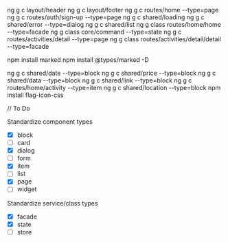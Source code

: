 ng g c layout/header
ng g c layout/footer
ng g c routes/home --type=page
ng g c routes/auth/sign-up --type=page
ng g c shared/loading
ng g c shared/error --type=dialog
ng g c shared/list
ng g class routes/home/home --type=facade
ng g class core/command --type=state
ng g c routes/activities/detail --type=page
ng g class routes/activities/detail/detail --type=facade

npm install marked
npm install @types/marked -D

ng g c shared/date --type=block
ng g c shared/price --type=block
ng g c shared/data --type=block
ng g c shared/link --type=block
ng g c routes/home/activity --type=item
ng g c shared/location --type=block
npm install flag-icon-css

// To Do

Standardize component types

- [x] block
- [ ] card
- [x] dialog
- [ ] form
- [x] item
- [ ] list
- [x] page
- [ ] widget

Standardize service/class types

- [x] facade
- [x] state
- [ ] store
